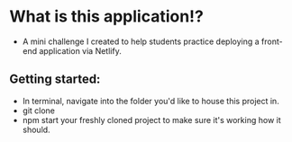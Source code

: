 # What is this application!?

- A mini challenge I created to help students practice deploying a front-end application via Netlify.

## Getting started:

- In terminal, navigate into the folder you'd like to house this project in.
- git clone
- npm start your freshly cloned project to make sure it's working how it should.
